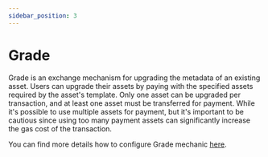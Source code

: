 ```yaml
---
sidebar_position: 3
---
```


# Grade
Grade is an exchange mechanism for upgrading the metadata of an existing asset. Users can upgrade their assets by paying with the specified assets required by the asset's template. Only one asset can be upgraded per transaction, and at least one asset must be transferred for payment. While it's possible to use multiple assets for payment, but it's important to be cautious since using too many payment assets can significantly increase the gas cost of the transaction.

You can find more details how to configure Grade mechanic [here](/admin/mechanics-simple/grade).
